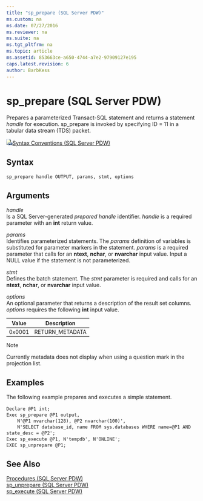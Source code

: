 ```yaml
---
title: "sp_prepare (SQL Server PDW)"
ms.custom: na
ms.date: 07/27/2016
ms.reviewer: na
ms.suite: na
ms.tgt_pltfrm: na
ms.topic: article
ms.assetid: 853663ce-a650-4744-a7e2-97909127e195
caps.latest.revision: 6
author: BarbKess
---
```

# sp_prepare (SQL Server PDW)
Prepares a parameterized Transact\-SQL statement and returns a statement *handle* for execution. sp_prepare is invoked by specifying ID = 11 in a tabular data stream (TDS) packet.  
  
![Topic link icon](../../mpp/sqlpdw/media/Topic_Link.gif "Topic_Link")[Syntax Conventions &#40;SQL Server PDW&#41;](../../mpp/sqlpdw/syntax-conventions-sql-server-pdw.md)  
  
## Syntax  
  
```  
sp_prepare handle OUTPUT, params, stmt, options  
```  
  
## Arguments  
*handle*  
Is a SQL Server-generated *prepared handle* identifier. *handle* is a required parameter with an **int** return value.  
  
*params*  
Identifies parameterized statements. The *params* definition of variables is substituted for parameter markers in the statement. *params* is a required parameter that calls for an **ntext**, **nchar**, or **nvarchar** input value. Input a NULL value if the statement is not parameterized.  
  
*stmt*  
Defines the batch statement. The *stmt* parameter is required and calls for an **ntext**, **nchar**, or **nvarchar** input value.  
  
*options*  
An optional parameter that returns a description of the result set columns. *options* requires the following **int** input value.  
  
|Value|Description|  
|---------|---------------|  
|0x0001|RETURN_METADATA|  
  
> [!NOTE]  
> Currently metadata does not display when using a question mark in the projection list.  
  
## Examples  
The following example prepares and executes a simple statement.  
  
```  
Declare @P1 int;  
Exec sp_prepare @P1 output,   
    N'@P1 nvarchar(128), @P2 nvarchar(100)',  
    N'SELECT database_id, name FROM sys.databases WHERE name=@P1 AND state_desc = @P2';  
Exec sp_execute @P1, N'tempdb', N'ONLINE';  
EXEC sp_unprepare @P1;  
```  
  
## See Also  
[Procedures &#40;SQL Server PDW&#41;](../../mpp/sqlpdw/procedures-sql-server-pdw.md)  
[sp_unprepare &#40;SQL Server PDW&#41;](../../mpp/sqlpdw/sp-unprepare-sql-server-pdw.md)  
[sp_execute &#40;SQL Server PDW&#41;](../../mpp/sqlpdw/sp-execute-sql-server-pdw.md)  
  
